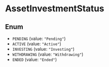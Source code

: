 # AssetInvestmentStatus

## Enum

* `PENDING` (value: `"Pending"`)
* `ACTIVE` (value: `"Active"`)
* `INVESTING` (value: `"Investing"`)
* `WITHDRAWING` (value: `"Withdrawing"`)
* `ENDED` (value: `"Ended"`)
